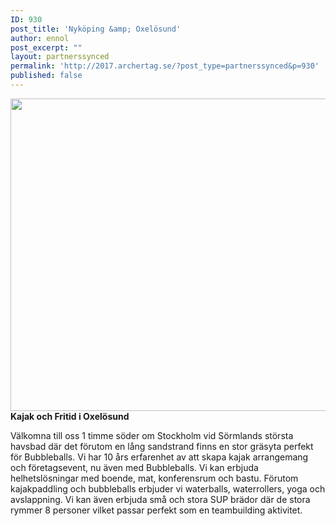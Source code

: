 ```yaml
---
ID: 930
post_title: 'Nyköping &amp; Oxelösund'
author: ennol
post_excerpt: ""
layout: partnerssynced
permalink: 'http://2017.archertag.se/?post_type=partnerssynced&p=930'
published: false
---
```

<strong><img class="alignnone size-full wp-image-1209" src="http://bubbleball.se/wp-content/uploads/2018/01/kajak-och-fritid-bubbleball.jpg" alt="" width="1280" height="500" />Kajak och Fritid i Oxelösund</strong>

Välkomna till oss 1 timme söder om Stockholm vid Sörmlands största havsbad där det förutom en lång sandstrand finns en stor gräsyta perfekt för Bubbleballs.
Vi har 10 års erfarenhet av att skapa kajak arrangemang och företagsevent, nu även med Bubbleballs. Vi kan erbjuda helhetslösningar med boende, mat, konferensrum och bastu. Förutom kajakpaddling och bubbleballs erbjuder vi waterballs, waterrollers, yoga och avslappning. Vi kan även erbjuda små och stora SUP brädor där de stora rymmer 8 personer vilket passar perfekt som en teambuilding aktivitet.